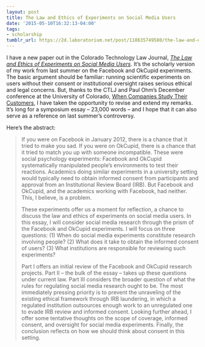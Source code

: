 ```yaml
---
layout: post
title: The Law and Ethics of Experiments on Social Media Users
date: '2015-05-10T16:32:13-04:00'
tags:
- scholarship
tumblr_url: https://2d.laboratorium.net/post/118635749580/the-law-and-ethics-of-experiments-on-social-media
---
```

I have a new paper out in the Colorado Technology Law Journal, [_The Law and Ethics of Experiments on Social Media Users_](http://james.grimmelmann.net/files/articles/social-media-experiments.pdf). It’s the scholarly version of my work from last summer on the Facebook and OkCupid experiments. The basic argument should be familiar: running scientific experiments on users without their consent or institutional oversight raises serious ethical and legal concerns. But, thanks to the CTLJ and Paul Ohm’s December conference at the University of Colorado, [When Companies Study Their Customers](http://www.silicon-flatirons.org/events.php?id=1556), I have taken the opportunity to revise and extend my remarks. It’s long for a symposium essay – 23,000 words – and I hope that it can also serve as a reference on last summer’s controversy.

Here’s the abstract:

> If you were on Facebook in January 2012, there is a chance that it tried to make you sad. If you were on OkCupid, there is a chance that it tried to match you up with someone incompatible. These were social psychology experiments: Facebook and OkCupid systematically manipulated people’s environments to test their reactions. Academics doing similar experiments in a university setting would typically need to obtain informed consent from participants and approval from an Institutional Review Board (IRB). But Facebook and OkCupid, and the academics working with Facebook, had neither. This, I believe, is a problem.
> 
> These experiments offer us a moment for reflection, a chance to discuss the law and ethics of experiments on social media users. In this essay, I will consider social media research through the prism of the Facebook and OkCupid experiments. I will focus on three questions: (1) When do social media experiments constitute research involving people? (2) What does it take to obtain the informed consent of users? (3) What institutions are responsible for reviewing such experiments?
> 
> Part I offers an initial review of the Facebook and OkCupid research projects. Part II – the bulk of the essay – takes up these questions under current law. Part III considers the broader question of what the rules for regulating social media research ought to be. The most immediately pressing priority is to prevent the unraveling of the existing ethical framework through IRB laundering, in which a regulated institution outsources enough work to an unregulated one to evade IRB review and informed consent. Looking further ahead, I offer some tentative thoughts on the scope of coverage, informed consent, and oversight for social media experiments. Finally, the conclusion reflects on how we should think about consent in this setting.

